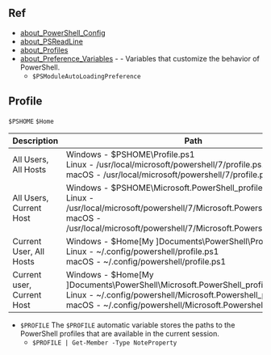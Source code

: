 ## Ref
* [about_PowerShell_Config](https://docs.microsoft.com/en-us/powershell/module/microsoft.powershell.core/about/about_powershell_config?view=powershell-7.2)
* [about_PSReadLine](https://docs.microsoft.com/en-us/powershell/module/psreadline/about/about_psreadline#completion-functions)
* [about_Profiles](https://docs.microsoft.com/en-us/powershell/module/microsoft.powershell.core/about/about_profiles?view=powershell-7.2)
* [about_Preference_Variables](https://docs.microsoft.com/en-us/powershell/module/microsoft.powershell.core/about/about_preference_variables?view=powershell-7.2) -  - Variables that customize the behavior of PowerShell.
  * `$PSModuleAutoLoadingPreference`

## Profile
`$PSHOME`
`$Home`

| Description                | Path                                                                                                                                                                                                             |
| ---------------------------- | ------------------------------------------------------------------------------------------------------------------------------------------------------------------------------------------------------------------ |
| All Users, All Hosts       | Windows - $PSHOME\Profile.ps1<br/>Linux - /usr/local/microsoft/powershell/7/profile.ps1<br/>macOS - /usr/local/microsoft/powershell/7/profile.ps1                                                                |
| All Users, Current Host    | Windows - $PSHOME\Microsoft.PowerShell_profile.ps1<br/>Linux - /usr/local/microsoft/powershell/7/Microsoft.Powershell_profile.ps1<br/>macOS - /usr/local/microsoft/powershell/7/Microsoft.Powershell_profile.ps1 |
| Current User, All Hosts    | Windows - $Home\[My ]Documents\PowerShell\Profile.ps1<br/>Linux - ~/.config/powershell/profile.ps1<br/>macOS - ~/.config/powershell/profile.ps1                                                                  |
| Current user, Current Host | Windows - $Home\[My ]Documents\PowerShell\Microsoft.PowerShell_profile.ps1<br/>Linux - ~/.config/powershell/Microsoft.Powershell_profile.ps1<br/>macOS - ~/.config/powershell/Microsoft.Powershell_profile.ps1   |

* `$PROFILE` The `$PROFILE` automatic variable stores the paths to the PowerShell profiles that are available in the current session.
  * `$PROFILE | Get-Member -Type NoteProperty`